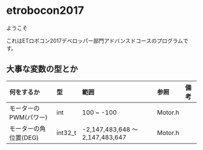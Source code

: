 # etrobocon2017

ようこそ

これはETロボコン2017デベロッパー部門アドバンスドコースのプログラムです。


## 大事な変数の型とか
|何をするか|型|範囲|参照|備考|
|:--|:--|:--|:--|:--|
|モーターのPWM(パワー)|int|100 ~ -100|Motor.h||
|モーターの角位置(DEG)|int32_t|-2,147,483,648 ～ 2,147,483,647|Motor.h||
